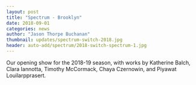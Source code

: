```yaml
---
layout: post
title: "Spectrum - Brooklyn"
date: 2018-09-01
categories: news
author: "Jason Thorpe Buchanan"
thumbnail: updates/spectrum-switch-2018.jpg
header: auto-add/spectrum/2018-switch-spectrum-1.jpg
---
```


Our opening show for the 2018-19 season, with works by Katherine Balch, Clara Iannotta, Timothy McCormack, Chaya Czernowin, and Piyawat Louilarpprasert.
